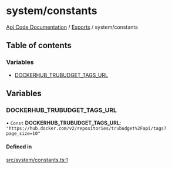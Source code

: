 # system/constants
 
[Api Code Documentation](../README.md) / [Exports](../modules.md) / system/constants

## Table of contents

### Variables

- [DOCKERHUB\_TRUBUDGET\_TAGS\_URL](system_constants.md#dockerhub_trubudget_tags_url)

## Variables

### DOCKERHUB\_TRUBUDGET\_TAGS\_URL

• `Const` **DOCKERHUB\_TRUBUDGET\_TAGS\_URL**: ``"https://hub.docker.com/v2/repositories/trubudget%2Fapi/tags?page_size=10"``

#### Defined in

[src/system/constants.ts:1](https://github.com/openkfw/TruBudget/blob/086d599/api/src/system/constants.ts#L1)
